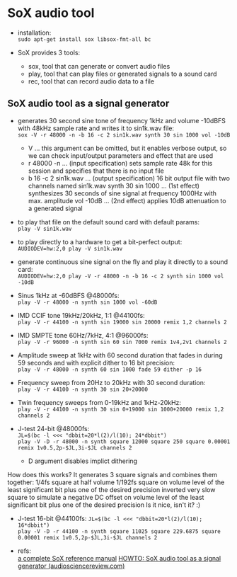# SoX audio tool

- installation:  
`sudo apt-get install sox libsox-fmt-all bc`

- SoX provides 3 tools:
  - sox, tool that can generate or convert audio files
  - play, tool that can play files or generated signals to a sound card
  - rec, tool that can record audio data to a file

## SoX audio tool as a signal generator

- generates 30 second sine tone of frequency 1kHz and volume -10dBFS with 48kHz sample rate and writes it to sin1k.wav file:  
`sox -V -r 48000 -n -b 16 -c 2 sin1k.wav synth 30 sin 1000 vol -10dB`
  - V ... this argument can be omitted, but it enables verbose output, so we can check input/output parameters and effect that are used​  
  - r 48000 -n ... (input specification) sets sample rate 48k for this session and specifies that there is no input file​
  - b 16 -c 2 sin1k.wav ... (output specification) 16 bit output file with two channels named sin1k.wav​
synth 30 sin 1000 ... (1st effect) synthesizes 30 seconds of sine signal at frequency 1000Hz with max. amplitude​
vol -10dB ... (2nd effect) applies 10dB attenuation to a generated signal​

- to play that file on the default sound card with default params:  
`play -V sin1k.wav`

- to play directly to a hardware to get a bit-perfect output:  
`AUDIODEV=hw:2,0 play -V sin1k.wav`

- generate continuous sine signal on the fly and play it directly to a sound card:  
`AUDIODEV=hw:2,0 play -V -r 48000 -n -b 16 -c 2 synth sin 1000 vol -10dB`

- Sinus 1kHz at -60dBFS @48000fs:  
`play -V -r 48000 -n synth sin 1000 vol -60dB`

- IMD CCIF tone 19kHz/20kHz, 1:1 @44100fs:  
`play -V -r 44100 -n synth sin 19000 sin 20000 remix 1,2 channels 2`

- IMD SMPTE tone 60Hz/7kHz, 4:1 @96000fs:  
`play -V -r 96000 -n synth sin 60 sin 7000 remix 1v4,2v1 channels 2`

- Amplitude sweep at 1kHz with 60 second duration that fades in during 59 seconds and with explicit dither to 16 bit precision:  
`play -V -r 48000 -n synth 60 sin 1000 fade 59 dither -p 16`

- Frequency sweep from 20Hz to 20kHz with 30 second duration:  
`play -V -r 44100 -n synth 30 sin 20+20000`

- Twin frequency sweeps from 0-19kHz and 1kHz-20kHz:  
`play -V -r 44100 -n synth 30 sin 0+19000 sin 1000+20000 remix 1,2 channels 2`

- J-test 24-bit @48000fs:  
`JL=$(bc -l <<< "dbbit=20*l(2)/l(10); 24*dbbit")`  
`play -V -D -r 48000 -n synth square 12000 square 250 square 0.00001 remix 1v0.5,2p-$JL,3i-$JL channels 2`  
  - D argument disables implict dithering

How does this works? It generates 3 square signals and combines them together:
1/4fs square at half volume​
1/192fs square on volume level of the least significant bit plus one of the desired precision​
inverted very slow square to simulate a negative DC offset on volume level of the least significant bit plus one of the desired precision​
Is it nice, isn't it? :)

- J-test 16-bit @44100fs:
`JL=$(bc -l <<< "dbbit=20*l(2)/l(10); 16*dbbit")`  
`play -V -D -r 44100 -n synth square 11025 square 229.6875 square 0.00001 remix 1v0.5,2p-$JL,3i-$JL channels 2`

- refs:  
[a complete SoX reference manual](https://sox.sourceforge.net/sox.html)
[HOWTO: SoX audio tool as a signal generator (audiosciencereview.com)](https://www.audiosciencereview.com/forum/index.php?threads/howto-sox-audio-tool-as-a-signal-generator.4242/)